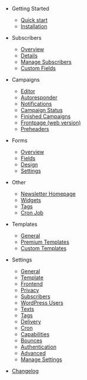 - Getting Started
	- [Quick start](quickstart.md)
	- [Installation](install.md)

- Subscribers
	- [Overview](subscribers-overview.md)
	- [Details](subscriber-details.md)
	- [Manage Subscribers](subscribers-manage.md)
	- [Custom Fields](custom-fields.md)

- Campaigns
	- [Editor](editor.md)
	- [Autoresponder](autoresponder.md)
	- [Notifications](notifications.md)
	- [Campaign Status](campaign-status.md)
	- [Finished Campaigns](finished-campaigns.md)
	- [Frontpage (web version)](frontpage.md)
	- [Preheaders](preheaders.md)

- Forms
	- [Overview](forms-overview.md)
	- [Fields](form-fields.md)
	- [Design](form-design.md)
	- [Settings](form-settings.md)

- Other
	- [Newsletter Homepage](newsletter-homepage.md)
	- [Widgets](widgets.md)
	- [Tags](tags.md)
	- [Cron Job](cronjob.md)

- Templates
	- [General](templates.md)
	- [Premium Templates](templates-premium.md)
	- [Custom Templates](templates-custom.md)

- Settings
	- [General](settings-general.md)
	- [Template](settings-template.md)
	- [Frontend](settings-frontend.md)
	- [Privacy](settings-privacy.md)
	- [Subscribers](settings-subscribers.md)
	- [WordPress Users](settings-wordpress-users.md)
	- [Texts](settings-texts.md)
	- [Tags](settings-tags.md)
	- [Delivery](settings-delivery.md)
	- [Cron](settings-cron.md)
	- [Capabilities](settings-capabilities.md)
	- [Bounces](settings-bounces.md)
	- [Authentication](settings-authentication.md)
	- [Advanced](settings-advanced.md)
	- [Manage Settings](settings-manage-settings.md)

- [Changelog](changelog)
